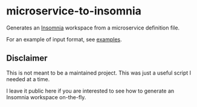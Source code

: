 # microservice-to-insomnia

Generates an [Insomnia](https://insomnia.rest/) workspace from a microservice definition file.

For an example of input format, see [examples](./examples).
## Disclaimer

This is not meant to be a maintained project. This was just a useful script I needed at a time.

I leave it public here if you are interested to see how to generate an Insomnia workspace on-the-fly.
